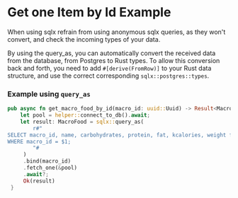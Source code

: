 # Get one Item by Id Example

When using sqlx refrain from using anonymous sqlx queries, as they won't convert, and check
the incoming types of your data.

By using the query_as, you can automatically convert the received data from the database,
from Postgres to Rust types. To allow this conversion back and forth, you need to
add `#[derive(FromRow)]` to your Rust data structure, and use the correct
corresponding `sqlx::postgres::types`.

### Example using `query_as`

```rust
pub async fn get_macro_food_by_id(macro_id: uuid::Uuid) -> Result<MacroFood, anyhow::Error> {
    let pool = helper::connect_to_db().await;
    let result: MacroFood = sqlx::query_as(
        r#"
SELECT macro_id, name, carbohydrates, protein, fat, kcalories, weight from "macro_foor"
WHERE macro_id = $1;
        "#
     )
     .bind(macro_id)
     .fetch_one(&pool)
     .await?;
     Ok(result)
 }
```
